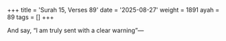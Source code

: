 +++
title = 'Surah 15, Verses 89'
date = '2025-08-27'
weight = 1891
ayah = 89
tags = []
+++

And say, “I am truly sent with a clear warning”—